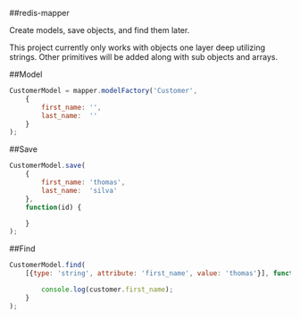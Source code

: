 ##redis-mapper




Create models, save objects, and find them later.


This project currently only works with objects one layer deep utilizing strings.
Other primitives will be added along with sub objects and arrays.




##Model
```javascript
CustomerModel = mapper.modelFactory('Customer',
    {
        first_name: '',
        last_name:  ''
    }
);
```


##Save
```javascript
CustomerModel.save(
    {
        first_name: 'thomas',
        last_name:  'silva'
    },
    function(id) {

    }
);
```


##Find
```javascript
CustomerModel.find(
    [{type: 'string', attribute: 'first_name', value: 'thomas'}], function(customer) {

        console.log(customer.first_name);
    }
);
```